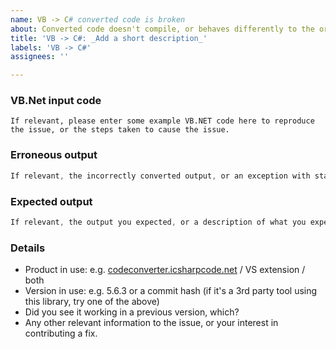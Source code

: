 ```yaml
---
name: VB -> C# converted code is broken
about: Converted code doesn't compile, or behaves differently to the original source
title: 'VB -> C#: _Add a short description_'
labels: 'VB -> C#'
assignees: ''

---
```


### VB.Net input code
```vbnet
If relevant, please enter some example VB.NET code here to reproduce the issue, or the steps taken to cause the issue.
```

### Erroneous output
```C#
If relevant, the incorrectly converted output, or an exception with stack trace.
```

### Expected output
```C#
If relevant, the output you expected, or a description of what you expected.
```

### Details
* Product in use: e.g. [codeconverter.icsharpcode.net](https://codeconverter.icsharpcode.net) / VS extension / both
* Version in use: e.g. 5.6.3 or a commit hash (if it's a 3rd party tool using this library, try one of the above)
* Did you see it working in a previous version, which?
* Any other relevant information to the issue, or your interest in contributing a fix.
